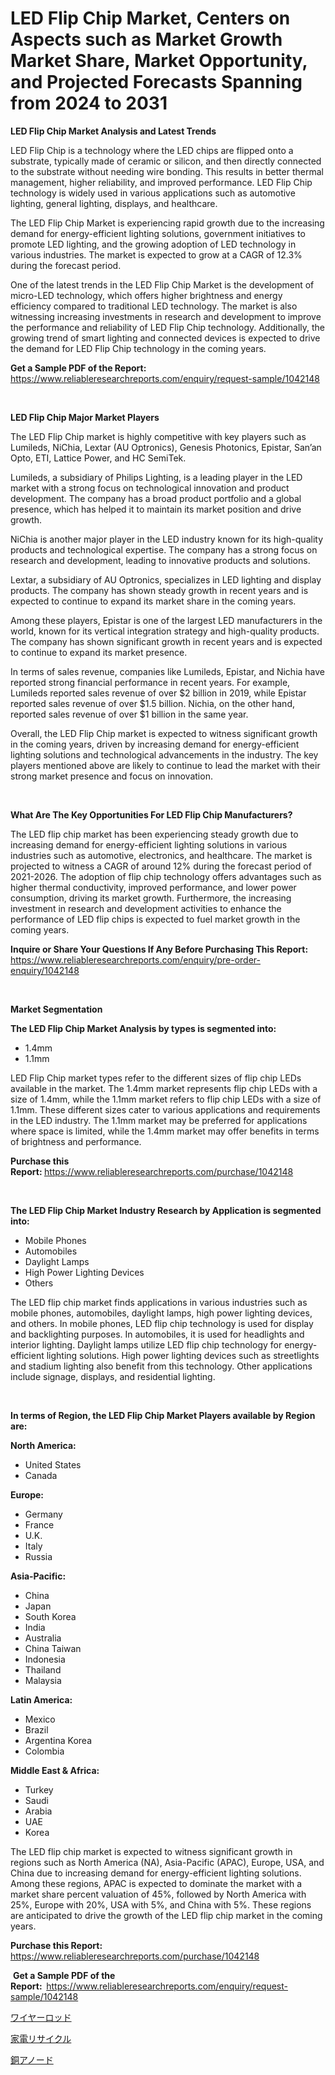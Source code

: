 <p><h1>LED Flip Chip Market, Centers on Aspects such as Market Growth Market Share, Market Opportunity, and Projected Forecasts Spanning from 2024 to 2031</h1></p><p><strong>LED Flip Chip Market Analysis and Latest Trends</strong></p>
<p><p>LED Flip Chip is a technology where the LED chips are flipped onto a substrate, typically made of ceramic or silicon, and then directly connected to the substrate without needing wire bonding. This results in better thermal management, higher reliability, and improved performance. LED Flip Chip technology is widely used in various applications such as automotive lighting, general lighting, displays, and healthcare.</p><p>The LED Flip Chip Market is experiencing rapid growth due to the increasing demand for energy-efficient lighting solutions, government initiatives to promote LED lighting, and the growing adoption of LED technology in various industries. The market is expected to grow at a CAGR of 12.3% during the forecast period. </p><p>One of the latest trends in the LED Flip Chip Market is the development of micro-LED technology, which offers higher brightness and energy efficiency compared to traditional LED technology. The market is also witnessing increasing investments in research and development to improve the performance and reliability of LED Flip Chip technology. Additionally, the growing trend of smart lighting and connected devices is expected to drive the demand for LED Flip Chip technology in the coming years.</p></p>
<p><strong>Get a Sample PDF of the Report:&nbsp;</strong> <a href="https://www.reliableresearchreports.com/enquiry/request-sample/1042148">https://www.reliableresearchreports.com/enquiry/request-sample/1042148</a></p>
<p>&nbsp;</p>
<p><strong>LED Flip Chip Major Market Players</strong></p>
<p><p>The LED Flip Chip market is highly competitive with key players such as Lumileds, NiChia, Lextar (AU Optronics), Genesis Photonics, Epistar, San’an Opto, ETI, Lattice Power, and HC SemiTek. </p><p>Lumileds, a subsidiary of Philips Lighting, is a leading player in the LED market with a strong focus on technological innovation and product development. The company has a broad product portfolio and a global presence, which has helped it to maintain its market position and drive growth.</p><p>NiChia is another major player in the LED industry known for its high-quality products and technological expertise. The company has a strong focus on research and development, leading to innovative products and solutions.</p><p>Lextar, a subsidiary of AU Optronics, specializes in LED lighting and display products. The company has shown steady growth in recent years and is expected to continue to expand its market share in the coming years.</p><p>Among these players, Epistar is one of the largest LED manufacturers in the world, known for its vertical integration strategy and high-quality products. The company has shown significant growth in recent years and is expected to continue to expand its market presence.</p><p>In terms of sales revenue, companies like Lumileds, Epistar, and Nichia have reported strong financial performance in recent years. For example, Lumileds reported sales revenue of over $2 billion in 2019, while Epistar reported sales revenue of over $1.5 billion. Nichia, on the other hand, reported sales revenue of over $1 billion in the same year.</p><p>Overall, the LED Flip Chip market is expected to witness significant growth in the coming years, driven by increasing demand for energy-efficient lighting solutions and technological advancements in the industry. The key players mentioned above are likely to continue to lead the market with their strong market presence and focus on innovation.</p></p>
<p>&nbsp;</p>
<p><strong>What Are The Key Opportunities For LED Flip Chip Manufacturers?</strong></p>
<p><p>The LED flip chip market has been experiencing steady growth due to increasing demand for energy-efficient lighting solutions in various industries such as automotive, electronics, and healthcare. The market is projected to witness a CAGR of around 12% during the forecast period of 2021-2026. The adoption of flip chip technology offers advantages such as higher thermal conductivity, improved performance, and lower power consumption, driving its market growth. Furthermore, the increasing investment in research and development activities to enhance the performance of LED flip chips is expected to fuel market growth in the coming years.</p></p>
<p><strong>Inquire or Share Your Questions If Any Before Purchasing This Report:</strong> <a href="https://www.reliableresearchreports.com/enquiry/pre-order-enquiry/1042148">https://www.reliableresearchreports.com/enquiry/pre-order-enquiry/1042148</a></p>
<p>&nbsp;</p>
<p><strong>Market Segmentation</strong></p>
<p><strong>The LED Flip Chip Market Analysis by types is segmented into:</strong></p>
<p><ul><li>1.4mm</li><li>1.1mm</li></ul></p>
<p><p>LED Flip Chip market types refer to the different sizes of flip chip LEDs available in the market. The 1.4mm market represents flip chip LEDs with a size of 1.4mm, while the 1.1mm market refers to flip chip LEDs with a size of 1.1mm. These different sizes cater to various applications and requirements in the LED industry. The 1.1mm market may be preferred for applications where space is limited, while the 1.4mm market may offer benefits in terms of brightness and performance.</p></p>
<p><strong>Purchase this Report:&nbsp;</strong><a href="https://www.reliableresearchreports.com/purchase/1042148">https://www.reliableresearchreports.com/purchase/1042148</a></p>
<p>&nbsp;</p>
<p><strong>The LED Flip Chip Market Industry Research by Application is segmented into:</strong></p>
<p><ul><li>Mobile Phones</li><li>Automobiles</li><li>Daylight Lamps</li><li>High Power Lighting Devices</li><li>Others</li></ul></p>
<p><p>The LED flip chip market finds applications in various industries such as mobile phones, automobiles, daylight lamps, high power lighting devices, and others. In mobile phones, LED flip chip technology is used for display and backlighting purposes. In automobiles, it is used for headlights and interior lighting. Daylight lamps utilize LED flip chip technology for energy-efficient lighting solutions. High power lighting devices such as streetlights and stadium lighting also benefit from this technology. Other applications include signage, displays, and residential lighting.</p></p>
<p>&nbsp;</p>
<p><strong>In terms of Region, the LED Flip Chip Market Players available by Region are:</strong></p>
<p>
    <p> <strong> North America: </strong>
        <ul>
            <li>United States</li>
            <li>Canada</li>
        </ul>
        </p> 
    <p> <strong> Europe: </strong>
        <ul>
            <li>Germany</li>
            <li>France</li>
            <li>U.K.</li>
            <li>Italy</li>
            <li>Russia</li>
        </ul>
        </p> 
    <p> <strong> Asia-Pacific: </strong>
        <ul>
            <li>China</li>
            <li>Japan</li>
            <li>South Korea</li>
            <li>India</li>
            <li>Australia</li>
            <li>China Taiwan</li>
            <li>Indonesia</li>
            <li>Thailand</li>
            <li>Malaysia</li>
        </ul>
        </p> 
    <p> <strong> Latin America: </strong>
        <ul>
            <li>Mexico</li>
            <li>Brazil</li>
            <li>Argentina Korea</li>
            <li>Colombia</li>
        </ul>
        </p> 
    <p> <strong> Middle East & Africa: </strong>
        <ul>
            <li>Turkey</li>
            <li>Saudi</li>
            <li>Arabia</li>
            <li>UAE</li>
            <li>Korea</li>
        </ul>
    </p>
    </p>
<p><p>The LED flip chip market is expected to witness significant growth in regions such as North America (NA), Asia-Pacific (APAC), Europe, USA, and China due to increasing demand for energy-efficient lighting solutions. Among these regions, APAC is expected to dominate the market with a market share percent valuation of 45%, followed by North America with 25%, Europe with 20%, USA with 5%, and China with 5%. These regions are anticipated to drive the growth of the LED flip chip market in the coming years.</p></p>
<p><strong>Purchase this Report: </strong><a href="https://www.reliableresearchreports.com/purchase/1042148">https://www.reliableresearchreports.com/purchase/1042148</a></p>
<p>&nbsp;<strong>Get a Sample PDF of the Report:&nbsp;&nbsp;</strong><a href="https://www.reliableresearchreports.com/enquiry/request-sample/1042148">https://www.reliableresearchreports.com/enquiry/request-sample/1042148</a></p>
<p><strong></strong></p>
<p><p><a href="https://github.com/vhemk0794148/Market-Research-Report-List-1/blob/main/35421688891.md">ワイヤーロッド</a></p><p><a href="https://github.com/nemesis2824/Market-Research-Report-List-1/blob/main/24958968890.md">家電リサイクル</a></p><p><a href="https://github.com/pepo3k/Market-Research-Report-List-1/blob/main/14264088889.md">銅アノード</a></p></p>